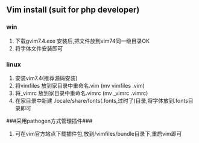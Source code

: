 ## Vim install (suit for php developer) ##

### win ###
1. 下载gvim7.4.exe 安装后,把文件放到vim74同一级目录OK
2. 将字体文件安装即可

### linux ###
1. 安装vim7.4(推荐源码安装)
2. 将vimfiles 放到家目录中重命名.vim (mv vimfiles .vim)
3. 将_vimrc 放到家目录中重命名.vimrc (mv _vimrc .vimrc)
4. 在家目录中新建 .locale/share/fonts(.fonts,过时了)目录,将字体放到.fonts目录即可


###采用pathogen方式管理插件###
1. 可在vim官方站点下载插件包,放到/vimfiles/bundle目录下,重启vim即可
